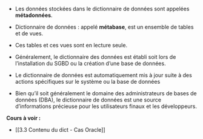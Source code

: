 - Les données stockées dans le dictionnaire de données sont appelées **métadonnées**.
  
- Dictionnaire de données : appelé **métabase**, est un ensemble de tables et de vues.
  
- Ces tables et ces vues sont en lecture seule.
  
- Généralement, le dictionnaire des données est établi soit lors de l’installation du SGBD ou la création d’une base de données.
  
- Le dictionnaire de données est automatiquement mis à jour suite à des actions spécifiques sur le système ou la base de données
  
- Bien qu’il soit généralement le domaine des administrateurs de bases de données (DBA), le dictionnaire de données est une source d’informations précieuse pour les utilisateurs finaux et les développeurs.

**Cours à voir :**
- [[3.3 Contenu du dict - Cas Oracle]]